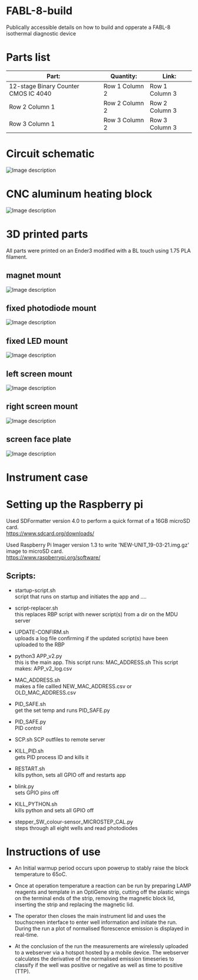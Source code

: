 # FABL-8-build  
Publically accessible details on how to build and opperate a FABL-8 isothermal diagnostic device  

# Parts list
| Part: | Quantity: | Link: |
| --------------- | --------------- | --------------- |
| 12-stage Binary Counter CMOS IC 4040 | Row 1 Column 2 | Row 1 Column 3 |
| Row 2 Column 1 | Row 2 Column 2 | Row 2 Column 3 |
| Row 3 Column 1 | Row 3 Column 2 | Row 3 Column 3 |


# Circuit schematic
![Image description](https://github.com/abuultjens/FABL-8-build/blob/main/FABL-8_schematic.png)

# CNC aluminum heating block

![Image description](https://github.com/abuultjens/FABL-8-build/blob/main/Simple_block_with_threaded_holes.png)

# 3D printed parts
All parts were printed on an Ender3 modified with a BL touch using 1.75 PLA filament.  

## magnet mount  
![Image description](https://github.com/abuultjens/FABL-8-build/blob/main/Magnet_mount.png)

## fixed photodiode mount  
![Image description](https://github.com/abuultjens/FABL-8-build/blob/main/Fixed_photodiode_mount.png)  

## fixed LED mount  
![Image description](https://github.com/abuultjens/FABL-8-build/blob/main/Fixed_8-LED_mount.png)  

## left screen mount  
![Image description](https://github.com/abuultjens/FABL-8-build/blob/main/Left_screen_mount.png)  

## right screen mount  
![Image description](https://github.com/abuultjens/FABL-8-build/blob/main/Right_Screen_mount.png)  

## screen face plate  
![Image description](https://github.com/abuultjens/FABL-8-build/blob/main/Screen_face_plate.png)  


# Instrument case



# Setting up the Raspberry pi  
Used SDFormatter version 4.0 to perform a quick format of a 16GB microSD card.  
https://www.sdcard.org/downloads/  
  
Used Raspberry Pi Imager version 1.3 to write 'NEW-UNIT_19-03-21.img.gz' image to microSD card.  
https://www.raspberrypi.org/software/  
   
## Scripts:   
   
* startup-script.sh  
script that runs on startup and initiates the app and ....

* script-replacer.sh  
this replaces RBP script with newer script(s) from a dir on the MDU server  

* UPDATE-CONFIRM.sh  
uploads a log file confirming if the updated script(s) have been uploaded to the RBP  

* python3 APP_v2.py  
this is the main app. This script runs:
MAC_ADDRESS.sh 
This script makes:
APP_v2_log.csv 

* MAC_ADDRESS.sh  
makes a file callled NEW_MAC_ADDRESS.csv or OLD_MAC_ADDRESS.csv  

* PID_SAFE.sh  
get the set temp and runs PID_SAFE.py  

* PID_SAFE.py  
PID control 

* SCP.sh
SCP outfiles to remote server  
  
* KILL_PID.sh  
gets PID process ID and kills it  

* RESTART.sh  
kills python, sets all GPIO off and restarts app  

* blink.py  
sets GPIO pins off  

* KILL_PYTHON.sh  
kills python and sets all GPIO off  

* stepper_SW_colour-sensor_MICROSTEP_CAL.py  
steps through all eight wells and read photodiodes  



# Instructions of use  

* An Initial warmup period occurs upon powerup to stably raise the block temperature to 65oC. 

* Once at operation temperature a reaction can be run by preparing LAMP reagents and template in an OptiGene strip, cutting off the plastic wings on the terminal ends of the strip, removing the magnetic block lid, inserting the strip and replacing the magnetic lid. 

* The operator then closes the main instrument lid and uses the touchscreen interface to enter well information and initiate the run. During the run a plot of normalised florescence emission is displayed in real-time. 

* At the conclusion of the run the measurements are wirelessly uploaded to a webserver via a hotspot hosted by a mobile device. The webserver calculates the derivative of the normalised emission timeseries to classify if the well was positive or negative as well as time to positive (TTP).




